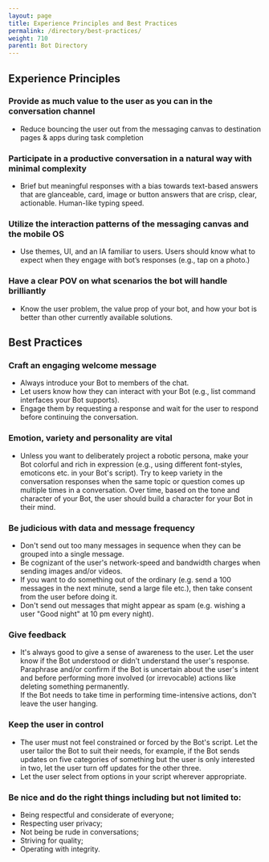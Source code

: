 ```yaml
---
layout: page
title: Experience Principles and Best Practices
permalink: /directory/best-practices/
weight: 710
parent1: Bot Directory
---
```


## Experience Principles

### Provide as much value to the user as you can in the conversation channel

* Reduce bouncing the user out from the messaging canvas to destination pages & apps during task completion

### Participate in a productive conversation in a natural way with minimal complexity

* Brief but meaningful responses with a bias towards text-based answers that are glanceable, card, image or button answers that are crisp, clear, actionable. Human-like typing speed. 

### Utilize the interaction patterns of the messaging canvas and the mobile OS


* Use themes, UI, and an IA familiar to users. Users should know what to expect when they engage with bot’s responses (e.g., tap on a photo.)

### Have a clear POV on what scenarios the bot will handle brilliantly

* Know the user problem, the value prop of your bot, and how your bot is better than other currently available solutions.


## Best Practices

### Craft an engaging welcome message


* Always introduce your Bot to members of the chat.  
* Let users know how they can interact with your Bot (e.g., list command interfaces your Bot supports). 
* Engage them by requesting a response and wait for the user to respond before continuing the conversation. 


### Emotion, variety and personality are vital


* Unless you want to deliberately project a robotic persona, make your Bot colorful and rich in expression (e.g., using different font-styles, emoticons etc. in your Bot's script). Try to keep variety in the conversation responses when the same topic or question comes up multiple times in a conversation. Over time, based on the tone and character of your Bot, the user should build a character for your Bot in their mind. 


### Be judicious with data and message frequency

* Don't send out too many messages in sequence when they can be grouped into a single message. 
* Be cognizant of the user's network-speed and bandwidth charges  when sending images and/or videos. 
* If you want to do something out of the ordinary (e.g. send a 100 messages in the next minute, send a large file etc.), then take consent from the user before doing it. 
* Don't send out messages that might appear as spam (e.g. wishing a user "Good night" at 10 pm every night). 

### Give feedback


* It's always good to give a sense of awareness to the user. Let the user know if the Bot understood or didn't understand the user's response. Paraphrase and/or confirm if the Bot is uncertain about the user's intent and before performing more involved (or irrevocable) actions like deleting something permanently.  
If the Bot needs to take time in performing time-intensive actions, don't leave the user hanging.  


### Keep the user in control

  
* The user must not feel constrained or forced by the Bot's script. Let the user tailor the Bot to suit their needs, for example, if the Bot sends updates on five categories of something but the user is only interested in two, let the user turn off updates for the other three. 
* Let the user select from options in your script wherever appropriate.  
  

### Be nice and do the right things including but not limited to: 

  
* Being respectful and considerate of everyone; 
* Respecting user privacy; 
* Not being be rude in conversations; 
* Striving for quality; 
* Operating with integrity. 
  


